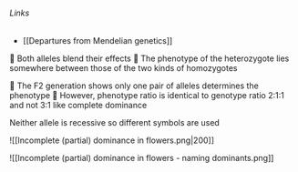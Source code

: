 ###### Links
- [[Departures from Mendelian genetics]]

 Both alleles blend their effects  The phenotype of the heterozygote lies somewhere between those of the two kinds of homozygotes 

 The F2 generation shows only one pair of alleles determines the phenotype  However, phenotype ratio is identical to genotype ratio 2:1:1 and not 3:1 like complete dominance

Neither allele is recessive so different symbols are used

![[Incomplete (partial) dominance in flowers.png|200]]

![[Incomplete (partial) dominance in flowers - naming dominants.png]]